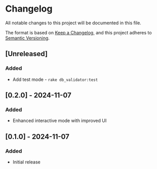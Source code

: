 # Changelog

All notable changes to this project will be documented in this file.

The format is based on [Keep a Changelog](https://keepachangelog.com/en/1.0.0/),
and this project adheres to [Semantic Versioning](https://semver.org/spec/v2.0.0.html).

## [Unreleased]

### Added
- Add test mode - `rake db_validator:test`

## [0.2.0] - 2024-11-07

### Added
- Enhanced interactive mode with improved UI

## [0.1.0] - 2024-11-07

### Added
- Initial release
